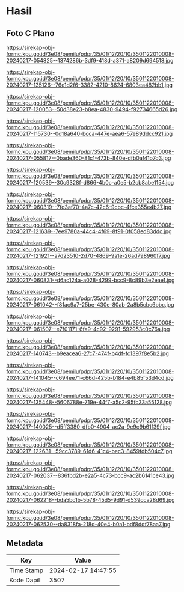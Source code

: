 # Hasil

## Foto C Plano

https://sirekap-obj-formc.kpu.go.id/3e08/pemilu/pdpr/35/01/12/20/10/3501122010008-20240217-054825--1374286b-3df9-418d-a371-a8209d694518.jpg

https://sirekap-obj-formc.kpu.go.id/3e08/pemilu/pdpr/35/01/12/20/10/3501122010008-20240217-135126--76e1d2f6-3382-4210-8624-6803ea482bb1.jpg

https://sirekap-obj-formc.kpu.go.id/3e08/pemilu/pdpr/35/01/12/20/10/3501122010008-20240217-120053--50d38e23-b8ea-4830-9494-f92734665d26.jpg

https://sirekap-obj-formc.kpu.go.id/3e08/pemilu/pdpr/35/01/12/20/10/3501122010008-20240217-115730--0d18a640-bcca-447e-aea6-57e89ddcc921.jpg

https://sirekap-obj-formc.kpu.go.id/3e08/pemilu/pdpr/35/01/12/20/10/3501122010008-20240217-055817--0bade360-81c1-473b-840e-dfb0af41b7d3.jpg

https://sirekap-obj-formc.kpu.go.id/3e08/pemilu/pdpr/35/01/12/20/10/3501122010008-20240217-120539--30c9328f-d866-4b0c-a0e5-b2cb8abe1154.jpg

https://sirekap-obj-formc.kpu.go.id/3e08/pemilu/pdpr/35/01/12/20/10/3501122010008-20240217-060319--7fd3af70-4a7c-42c6-9cbc-4fce355e4b27.jpg

https://sirekap-obj-formc.kpu.go.id/3e08/pemilu/pdpr/35/01/12/20/10/3501122010008-20240217-121639--7ee9780a-44c4-4f69-8f91-0f058ed83ddc.jpg

https://sirekap-obj-formc.kpu.go.id/3e08/pemilu/pdpr/35/01/12/20/10/3501122010008-20240217-121921--a7d23510-2d70-4869-9a1e-26ad798960f7.jpg

https://sirekap-obj-formc.kpu.go.id/3e08/pemilu/pdpr/35/01/12/20/10/3501122010008-20240217-060831--d6ac124a-a028-4299-bcc9-8c89b3e2eae1.jpg

https://sirekap-obj-formc.kpu.go.id/3e08/pemilu/pdpr/35/01/12/20/10/3501122010008-20240217-061042--f81ac9a7-25be-430e-80ab-2a8b5cbc6bbc.jpg

https://sirekap-obj-formc.kpu.go.id/3e08/pemilu/pdpr/35/01/12/20/10/3501122010008-20240217-061507--e7f01171-6fa9-4c92-9291-592953c0c76a.jpg

https://sirekap-obj-formc.kpu.go.id/3e08/pemilu/pdpr/35/01/12/20/10/3501122010008-20240217-140743--b9eacea6-27c7-474f-b4df-fc1397f8e5b2.jpg

https://sirekap-obj-formc.kpu.go.id/3e08/pemilu/pdpr/35/01/12/20/10/3501122010008-20240217-141045--c694ee71-c66d-425b-b184-e4b85f53d4cd.jpg

https://sirekap-obj-formc.kpu.go.id/3e08/pemilu/pdpr/35/01/12/20/10/3501122010008-20240217-135448--5606788e-719e-44f7-a5c2-95fc33a55128.jpg

https://sirekap-obj-formc.kpu.go.id/3e08/pemilu/pdpr/35/01/12/20/10/3501122010008-20240217-140025--d5ff3380-dfb0-4904-ac2a-9e9c9b61f39f.jpg

https://sirekap-obj-formc.kpu.go.id/3e08/pemilu/pdpr/35/01/12/20/10/3501122010008-20240217-122631--59cc3789-61d6-41c4-bec3-8459fdb504c7.jpg

https://sirekap-obj-formc.kpu.go.id/3e08/pemilu/pdpr/35/01/12/20/10/3501122010008-20240217-062037--836fbd2b-e2a5-4c73-bcc9-ac2b6141ce43.jpg

https://sirekap-obj-formc.kpu.go.id/3e08/pemilu/pdpr/35/01/12/20/10/3501122010008-20240217-062218--bda5bc1b-5b78-45d5-9d91-d539cca28d69.jpg

https://sirekap-obj-formc.kpu.go.id/3e08/pemilu/pdpr/35/01/12/20/10/3501122010008-20240217-062530--da8318fa-218d-40e4-b0a1-bdf8ddf78aa7.jpg


## Metadata

| Key        | Value               |
| ---------- | ------------------- |
| Time Stamp | 2024-02-17 14:47:55 |
| Kode Dapil | 3507                |



